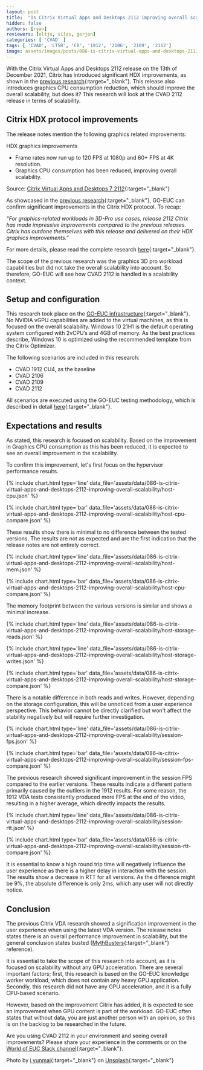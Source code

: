 ```yaml
---
layout: post
title:  "Is Citrix Virtual Apps and Desktops 2112 improving overall scalability?"
hidden: false
authors: [ryan]
reviewers: [eltjo, silas, gerjon]
categories: [ 'CVAD' ]
tags: [ 'CVAD', 'LTSR', 'CR', '1912', '2106', '2109', '2112']
image: assets/images/posts/086-is-citrix-virtual-apps-and-desktops-2112-improving-overall-scalability/is-cvad-2112-improving-overall-scalability-feature-image.png
---
```

With the Citrix Virtual Apps and Desktops 2112 release on the 13th of December 2021, Citrix has introduced significant HDX improvements, as shown in the [previous research](https://www.go-euc.com/significant-hdx-improvements-with-cvad-2112/){:target="_blank"}. This release also introduces graphics CPU consumption reduction, which should improve the overall scalability, but does it? This research will look at the CVAD 2112 release in terms of scalability.

## Citrix HDX protocol improvements
The release notes mention the following graphics related improvements:

HDX graphics improvements

  * Frame rates now run up to 120 FPS at 1080p and 60+ FPS at 4K resolution.
  * Graphics CPU consumption has been reduced, improving overall scalability.

Source: [Citrix Virtual Apps and Desktops 7 2112](https://docs.citrix.com/en-us/citrix-virtual-apps-desktops/whats-new.html){:target="_blank"}

As showcased in the [previous research](https://www.go-euc.com/significant-hdx-improvements-with-cvad-2112/){:target="_blank"}, GO-EUC can confirm significant improvements in the Citrix HDX protocol. To recap: 

<i>“For graphics-related workloads in 3D-Pro use cases, release 2112 Citrix has made impressive improvements compared to the previous releases. Citrix has outdone themselves with this release and delivered on their HDX graphics improvements.”</i>

For more details, please read the complete research [here](https://www.go-euc.com/significant-hdx-improvements-with-cvad-2112/){:target="_blank"}.

The scope of the previous research was the graphics 3D pro workload capabilities but did not take the overall scalability into account. So therefore, GO-EUC will see how CVAD 2112 is handled in a scalability context.

## Setup and configuration
This research took place on the [GO-EUC infrastructure](https://www.go-euc.com/architecture-and-hardware-setup-overview-2020/){:target="_blank"}. No NVIDIA vGPU capabilities are added to the virtual machines, as this is focused on the overall scalability. Windows 10 21H1 is the default operating system configured with 2vCPU’s and 4GB of memory. As the best practices describe, Windows 10 is optimized using the recommended template from the Citrix Optimizer.

The following scenarios are included in this research:

  * CVAD 1912 CU4, as the baseline
  * CVAD 2106
  * CVAD 2109
  * CVAD 2112

All scenarios are executed using the GO-EUC testing methodology, which is described in detail [here](https://www.go-euc.com/insight-in-the-testing-methodology-2020/){:target="_blank"}.

## Expectations and results
As stated, this research is focused on scalability. Based on the improvement in Graphics CPU consumption as this has been reduced, it is expected to see an overall improvement in the scalability.

To confirm this improvement, let's first focus on the hypervisor performance results.

{% include chart.html type='line' data_file='assets/data/086-is-citrix-virtual-apps-and-desktops-2112-improving-overall-scalability/host-cpu.json' %}

{% include chart.html type='bar' data_file='assets/data/086-is-citrix-virtual-apps-and-desktops-2112-improving-overall-scalability/host-cpu-compare.json' %}

These results show there is minimal to no difference between the tested versions. The results are not as expected and are the first indication that the release notes are not entirely correct.

{% include chart.html type='line' data_file='assets/data/086-is-citrix-virtual-apps-and-desktops-2112-improving-overall-scalability/host-mem.json' %}

{% include chart.html type='bar' data_file='assets/data/086-is-citrix-virtual-apps-and-desktops-2112-improving-overall-scalability/host-cpu-compare.json' %}

The memory footprint between the various versions is similar and shows a minimal increase.

{% include chart.html type='line' data_file='assets/data/086-is-citrix-virtual-apps-and-desktops-2112-improving-overall-scalability/host-storage-reads.json' %}

{% include chart.html type='line' data_file='assets/data/086-is-citrix-virtual-apps-and-desktops-2112-improving-overall-scalability/host-storage-writes.json' %}

{% include chart.html type='bar' data_file='assets/data/086-is-citrix-virtual-apps-and-desktops-2112-improving-overall-scalability/host-storage-compare.json' %}

There is a notable difference in both reads and writes. However, depending on the storage configuration, this will be unnoticed from a user experience perspective. This behavior cannot be directly clarified but won't affect the stability negatively but will require further investigation.

{% include chart.html type='line' data_file='assets/data/086-is-citrix-virtual-apps-and-desktops-2112-improving-overall-scalability/session-fps.json' %}

{% include chart.html type='bar' data_file='assets/data/086-is-citrix-virtual-apps-and-desktops-2112-improving-overall-scalability/session-fps-compare.json' %}

The previous research showed significant improvement in the session FPS compared to the earlier versions. These results indicate a different pattern primarily caused by the outliers in the 1912 results. For some reason, the 1912 VDA tests consistently produced more FPS at the end of the video, resulting in a higher average, which directly impacts the results.

{% include chart.html type='line' data_file='assets/data/086-is-citrix-virtual-apps-and-desktops-2112-improving-overall-scalability/session-rtt.json' %}

{% include chart.html type='bar' data_file='assets/data/086-is-citrix-virtual-apps-and-desktops-2112-improving-overall-scalability/session-rtt-compare.json' %}

It is essential to know a high round trip time will negatively influence the user experience as there is a higher delay in interaction with the session. The results show a decrease in RTT for all versions. As the difference might be 9%, the absolute difference is only 2ms, which any user will not directly notice. 

## Conclusion
The previous Citrix VDA research showed a signification improvement in the user experience when using the latest VDA version. The release notes states there is an overall performance improvement in scalability, but the general conclusion states busted ([MythBusters](https://en.wikipedia.org/wiki/MythBusters){:target="_blank"} reference).

It is essential to take the scope of this research into account, as it is focused on scalability without any GPU acceleration. There are several important factors; first, this research is based on the GO-EUC knowledge worker workload, which does not contain any heavy GPU application. Secondly, this research did not have any GPU acceleration, and it is a fully CPU-based scenario.

However, based on the improvement Citrix has added, it is expected to see an improvement when GPU content is part of the workload. GO-EUC often states that without data, you are just another person with an opinion, so this is on the backlog to be researched in the future.

Are you using CVAD 2112 in your environment and seeing overall improvements? Please share your experience in the comments or on the [World of EUC Slack channel](https://goeuc.slack.com){:target="_blank"}.

Photo by [i yunmai](https://unsplash.com/@yunmai?utm_source=unsplash&utm_medium=referral&utm_content=creditCopyText){:target="_blank"} on [Unsplash](https://unsplash.com/s/photos/scale?utm_source=unsplash&utm_medium=referral&utm_content=creditCopyText){:target="_blank"}

